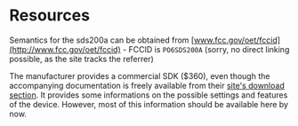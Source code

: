 # Resources

Semantics for the sds200a can be obtained from [www.fcc.gov/oet/fccid](http://www.fcc.gov/oet/fccid) - FCCID is `PO6SDS200A` (sorry, no direct linking possible, as the site tracks the referrer)

The manufacturer provides a commercial SDK ($360), even though the accompanying documentation is freely available from their [site's download section](http://www.softdsp.com/BIBoard/list.php?id=eng_download). It provides some informations on the possible settings and features of the device.
However, most of this information should be available here by now.
